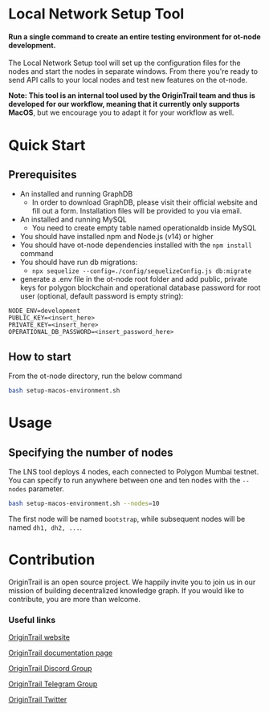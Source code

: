 Local Network Setup Tool
========================

#### Run a single command to create an entire testing environment for ot-node development.

The Local Network Setup tool will  set up the configuration files for the nodes and start the nodes in separate windows.
From there you're ready to send API calls to your local nodes and test new features on the ot-node.

**Note: This tool is an internal tool used by the OriginTrail team and thus is developed for our workflow, meaning that it currently only supports MacOS**, but we encourage you to adapt it for your workflow as well.

Quick Start
===========

## Prerequisites


* An installed and running GraphDB
  * In order to download GraphDB, please visit their official website and fill out a form. Installation files will be provided to you via email.
* An installed and running MySQL 
  * You need to create empty table named operationaldb inside MySQL
* You should have installed npm and Node.js (v14) or higher
* You should have ot-node dependencies installed with the `npm install` command
* You should have run db migrations: 
  * `npx sequelize --config=./config/sequelizeConfig.js db:migrate`
* generate a .env file in the ot-node root folder and add public, private keys for polygon blockchain and operational database password for root user (optional, default password is empty string):
```dotenv
NODE_ENV=development
PUBLIC_KEY=<insert_here>
PRIVATE_KEY=<insert_here>
OPERATIONAL_DB_PASSWORD=<insert_password_here>
```



## How to start

From the ot-node directory, run the below command

```bash
bash setup-macos-environment.sh
```

Usage
=====

## Specifying the number of nodes

The LNS tool deploys 4 nodes, each connected to Polygon Mumbai testnet.
You can specify to run anywhere between one and ten nodes with the `--nodes` parameter.

```bash
bash setup-macos-environment.sh --nodes=10
```

The first node will be named `bootstrap`, while subsequent nodes will be named `dh1, dh2, ...`.

Contribution
============

OriginTrail is an open source project. We happily invite you to join us in our mission of building decentralized knowledge graph. If you would like to contribute, you are more than welcome.


### Useful links


[OriginTrail website](https://origintrail.io)

[OriginTrail documentation page](http://docs.origintrail.io)

[OriginTrail Discord Group](https://discordapp.com/invite/FCgYk2S)

[OriginTrail Telegram Group](https://t.me/origintrail)

[OriginTrail Twitter](https://twitter.com/origin_trail)

